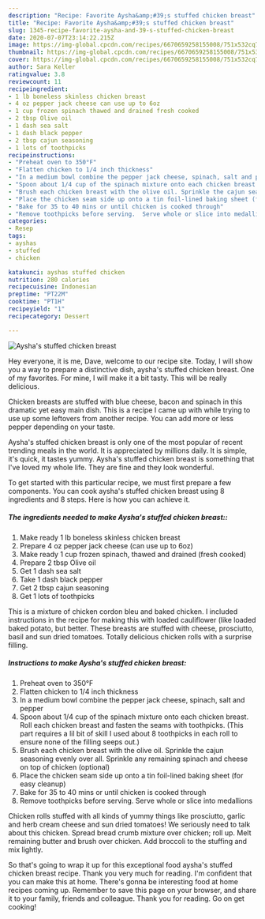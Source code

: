 ```yaml
---
description: "Recipe: Favorite Aysha&amp;#39;s stuffed chicken breast"
title: "Recipe: Favorite Aysha&amp;#39;s stuffed chicken breast"
slug: 1345-recipe-favorite-aysha-and-39-s-stuffed-chicken-breast
date: 2020-07-07T23:14:22.215Z
image: https://img-global.cpcdn.com/recipes/6670659258155008/751x532cq70/ayshas-stuffed-chicken-breast-recipe-main-photo.jpg
thumbnail: https://img-global.cpcdn.com/recipes/6670659258155008/751x532cq70/ayshas-stuffed-chicken-breast-recipe-main-photo.jpg
cover: https://img-global.cpcdn.com/recipes/6670659258155008/751x532cq70/ayshas-stuffed-chicken-breast-recipe-main-photo.jpg
author: Sara Keller
ratingvalue: 3.8
reviewcount: 11
recipeingredient:
- 1 lb boneless skinless chicken breast
- 4 oz pepper jack cheese can use up to 6oz
- 1 cup frozen spinach thawed and drained fresh cooked
- 2 tbsp Olive oil
- 1 dash sea salt
- 1 dash black pepper
- 2 tbsp cajun seasoning
- 1 lots of toothpicks
recipeinstructions:
- "Preheat oven to 350°F"
- "Flatten chicken to 1/4 inch thickness"
- "In a medium bowl combine the pepper jack cheese, spinach, salt and pepper"
- "Spoon about 1/4 cup of the spinach mixture onto each chicken breast. Roll each chicken breast and fasten the seams with toothpicks. (This part requires a lil bit of skill I used about 8 toothpicks in each roll to ensure none of the filling seeps out.)"
- "Brush each chicken breast with the olive oil. Sprinkle the cajun seasoning evenly over all. Sprinkle any remaining spinach and cheese on top of chicken (optional)"
- "Place the chicken seam side up onto a tin foil-lined baking sheet (for easy cleanup)"
- "Bake for 35 to 40 mins or until chicken is cooked through"
- "Remove toothpicks before serving.  Serve whole or slice into medallions"
categories:
- Resep
tags:
- ayshas
- stuffed
- chicken

katakunci: ayshas stuffed chicken
nutrition: 280 calories
recipecuisine: Indonesian
preptime: "PT22M"
cooktime: "PT1H"
recipeyield: "1"
recipecategory: Dessert

---
```



![Aysha&#39;s stuffed chicken breast](https://img-global.cpcdn.com/recipes/6670659258155008/751x532cq70/ayshas-stuffed-chicken-breast-recipe-main-photo.jpg)

Hey everyone, it is me, Dave, welcome to our recipe site. Today, I will show you a way to prepare a distinctive dish, aysha&#39;s stuffed chicken breast. One of my favorites. For mine, I will make it a bit tasty. This will be really delicious.

Chicken breasts are stuffed with blue cheese, bacon and spinach in this dramatic yet easy main dish. This is a recipe I came up with while trying to use up some leftovers from another recipe. You can add more or less pepper depending on your taste.

Aysha&#39;s stuffed chicken breast is only one of the most popular of recent trending meals in the world. It is appreciated by millions daily. It is simple, it's quick, it tastes yummy. Aysha&#39;s stuffed chicken breast is something that I've loved my whole life. They are fine and they look wonderful.


To get started with this particular recipe, we must first prepare a few components. You can cook aysha&#39;s stuffed chicken breast using 8 ingredients and 8 steps. Here is how you can achieve it.

##### The ingredients needed to make Aysha&#39;s stuffed chicken breast::

1. Make ready 1 lb boneless skinless chicken breast
1. Prepare 4 oz pepper jack cheese (can use up to 6oz)
1. Make ready 1 cup frozen spinach, thawed and drained (fresh cooked)
1. Prepare 2 tbsp Olive oil
1. Get 1 dash sea salt
1. Take 1 dash black pepper
1. Get 2 tbsp cajun seasoning
1. Get 1 lots of toothpicks


This is a mixture of chicken cordon bleu and baked chicken. I included instructions in the recipe for making this with loaded cauliflower (like loaded baked potato, but better. These breasts are stuffed with cheese, prosciutto, basil and sun dried tomatoes. Totally delicious chicken rolls with a surprise filling. 

##### Instructions to make Aysha&#39;s stuffed chicken breast:

1. Preheat oven to 350°F
1. Flatten chicken to 1/4 inch thickness
1. In a medium bowl combine the pepper jack cheese, spinach, salt and pepper
1. Spoon about 1/4 cup of the spinach mixture onto each chicken breast. Roll each chicken breast and fasten the seams with toothpicks. (This part requires a lil bit of skill I used about 8 toothpicks in each roll to ensure none of the filling seeps out.)
1. Brush each chicken breast with the olive oil. Sprinkle the cajun seasoning evenly over all. Sprinkle any remaining spinach and cheese on top of chicken (optional)
1. Place the chicken seam side up onto a tin foil-lined baking sheet (for easy cleanup)
1. Bake for 35 to 40 mins or until chicken is cooked through
1. Remove toothpicks before serving.  Serve whole or slice into medallions


Chicken rolls stuffed with all kinds of yummy things like prosciutto, garlic and herb cream cheese and sun dried tomatoes! We seriously need to talk about this chicken. Spread bread crumb mixture over chicken; roll up. Melt remaining butter and brush over chicken. Add broccoli to the stuffing and mix lightly. 

So that's going to wrap it up for this exceptional food aysha&#39;s stuffed chicken breast recipe. Thank you very much for reading. I'm confident that you can make this at home. There's gonna be interesting food at home recipes coming up. Remember to save this page on your browser, and share it to your family, friends and colleague. Thank you for reading. Go on get cooking!
